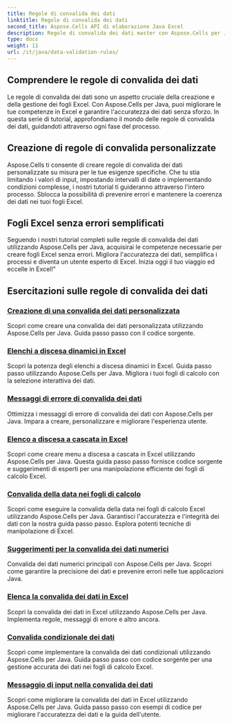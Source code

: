 ```yaml
---
title: Regole di convalida dei dati
linktitle: Regole di convalida dei dati
second_title: Aspose.Cells API di elaborazione Java Excel
description: Regole di convalida dei dati master con Aspose.Cells per Java. Crea fogli Excel senza errori. Esplora subito tutorial completi!
type: docs
weight: 11
url: /it/java/data-validation-rules/
---
```


## Comprendere le regole di convalida dei dati
Le regole di convalida dei dati sono un aspetto cruciale della creazione e della gestione dei fogli Excel. Con Aspose.Cells per Java, puoi migliorare le tue competenze in Excel e garantire l'accuratezza dei dati senza sforzo. In questa serie di tutorial, approfondiamo il mondo delle regole di convalida dei dati, guidandoti attraverso ogni fase del processo.

## Creazione di regole di convalida personalizzate
Aspose.Cells ti consente di creare regole di convalida dei dati personalizzate su misura per le tue esigenze specifiche. Che tu stia limitando i valori di input, impostando intervalli di date o implementando condizioni complesse, i nostri tutorial ti guideranno attraverso l'intero processo. Sblocca la possibilità di prevenire errori e mantenere la coerenza dei dati nei tuoi fogli Excel.

## Fogli Excel senza errori semplificati
Seguendo i nostri tutorial completi sulle regole di convalida dei dati utilizzando Aspose.Cells per Java, acquisirai le competenze necessarie per creare fogli Excel senza errori. Migliora l'accuratezza dei dati, semplifica i processi e diventa un utente esperto di Excel. Inizia oggi il tuo viaggio ed eccelle in Excel!"

## Esercitazioni sulle regole di convalida dei dati
### [Creazione di una convalida dei dati personalizzata](./creating-custom-data-validation/)
Scopri come creare una convalida dei dati personalizzata utilizzando Aspose.Cells per Java. Guida passo passo con il codice sorgente.
### [Elenchi a discesa dinamici in Excel](./dynamic-dropdown-lists-in-excel/)
Scopri la potenza degli elenchi a discesa dinamici in Excel. Guida passo passo utilizzando Aspose.Cells per Java. Migliora i tuoi fogli di calcolo con la selezione interattiva dei dati.
### [Messaggi di errore di convalida dei dati](./data-validation-error-messages/)
Ottimizza i messaggi di errore di convalida dei dati con Aspose.Cells per Java. Impara a creare, personalizzare e migliorare l'esperienza utente.
### [Elenco a discesa a cascata in Excel](./cascading-dropdowns-in-excel/)
Scopri come creare menu a discesa a cascata in Excel utilizzando Aspose.Cells per Java. Questa guida passo passo fornisce codice sorgente e suggerimenti di esperti per una manipolazione efficiente dei fogli di calcolo Excel.
### [Convalida della data nei fogli di calcolo](./date-validation-in-spreadsheets/)
Scopri come eseguire la convalida della data nei fogli di calcolo Excel utilizzando Aspose.Cells per Java. Garantisci l'accuratezza e l'integrità dei dati con la nostra guida passo passo. Esplora potenti tecniche di manipolazione di Excel.
### [Suggerimenti per la convalida dei dati numerici](./numeric-data-validation-tips/)
Convalida dei dati numerici principali con Aspose.Cells per Java. Scopri come garantire la precisione dei dati e prevenire errori nelle tue applicazioni Java.
### [Elenca la convalida dei dati in Excel](./list-data-validation-in-excel/)
Scopri la convalida dei dati in Excel utilizzando Aspose.Cells per Java. Implementa regole, messaggi di errore e altro ancora.
### [Convalida condizionale dei dati](./conditional-data-validation/)
Scopri come implementare la convalida dei dati condizionali utilizzando Aspose.Cells per Java. Guida passo passo con codice sorgente per una gestione accurata dei dati nei fogli di calcolo Excel.
### [Messaggio di input nella convalida dei dati](./input-message-in-data-validation/)
Scopri come migliorare la convalida dei dati in Excel utilizzando Aspose.Cells per Java. Guida passo passo con esempi di codice per migliorare l'accuratezza dei dati e la guida dell'utente.